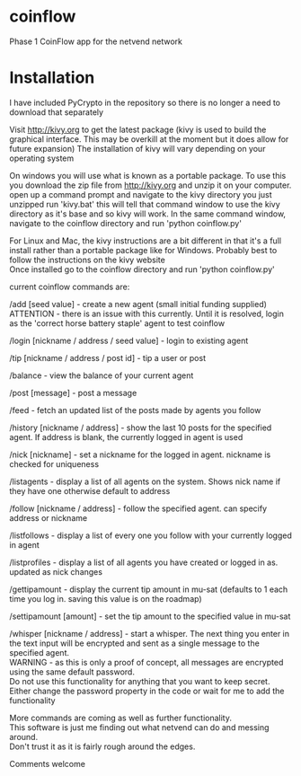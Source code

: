 coinflow
========

Phase 1 CoinFlow app for the netvend network

Installation
============

I have included PyCrypto in the repository so there is no longer a need to download that separately

Visit http://kivy.org to get the latest package (kivy is used to build the graphical interface. This may be overkill at the moment but it does allow for future expansion)
The installation of kivy will vary depending on your operating system

On windows you will use what is known as a portable package. To use this you download the zip file from http://kivy.org and unzip it on your computer.
open up a command prompt and navigate to the kivy directory you just unzipped
run 'kivy.bat'
this will tell that command window to use the kivy directory as it's base and so kivy will work.
In the same command window, navigate to the coinflow directory and run 'python coinflow.py'

For Linux and Mac, the kivy instructions are a bit different in that it's a full install rather than a portable package like for Windows.
Probably best to follow the instructions on the kivy website  
Once installed go to the coinflow directory and run 'python coinflow.py'



current coinflow commands are:

/add [seed value] - create a new agent (small initial funding supplied)
ATTENTION - there is an issue with this currently. Until it is resolved, login as the 'correct horse battery staple' agent to test coinflow

/login [nickname / address / seed value] - login to existing agent

/tip [nickname / address / post id] - tip a user or post

/balance - view the balance of your current agent

/post [message] - post a message 

/feed - fetch an updated list of the posts made by agents you follow

/history [nickname / address] - show the last 10 posts for the specified agent. If address is blank, the currently logged in agent is used

/nick [nickname] - set a nickname for the logged in agent. nickname is checked for uniqueness

/listagents - display a list of all agents on the system. Shows nick name if they have one otherwise default to address

/follow [nickname / address] - follow the specified agent. can specify address or nickname

/listfollows - display a list of every one you follow with your currently logged in agent

/listprofiles - display a list of all agents you have created or logged in as. updated as nick changes

/gettipamount - display the current tip amount in mu-sat (defaults to 1 each time you log in. saving this value is on the roadmap)

/settipamount [amount] - set the tip amount to the specified value in mu-sat

/whisper [nickname / address] - start a whisper. The next thing you enter in the text input will be encrypted and sent as a single message to the specified agent.  
WARNING - as this is only a proof of concept, all messages are encrypted using the same default password.  
Do not use this functionality for anything that you want to keep secret.   
Either change the password property in the code or wait for me to add the functionality  


More commands are coming as well as further functionality.   
This software is just me finding out what netvend can do and messing around.   
Don't trust it as it is fairly rough around the edges.   


Comments welcome
